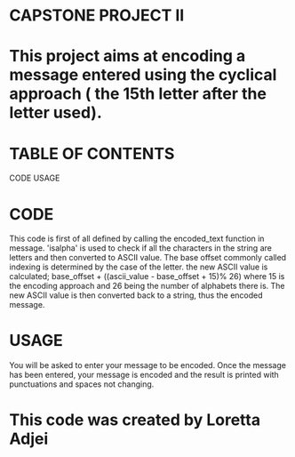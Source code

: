 # **CAPSTONE PROJECT II**
# This project aims at encoding a message entered using the cyclical approach ( the 15th letter after the letter used).
# **TABLE OF CONTENTS**
  CODE
  USAGE
# **CODE**
  This code is first of all defined by calling the encoded_text function in message. 'isalpha' is used to check if all the characters in the string are letters and then converted to ASCII value. 
  The base offset commonly called indexing is determined by the case of the letter. the new ASCII value is calculated; base_offset + ((ascii_value - base_offset + 15)% 26) where 15 is the encoding approach and 26 being the number of alphabets there is.
  The new ASCII value is then converted back to a string, thus the encoded message.
# **USAGE**
  You will be asked to enter your message to be encoded. Once the message has been entered, your message is encoded and the result is printed with punctuations and spaces not changing.
  # This code was created by Loretta Adjei

